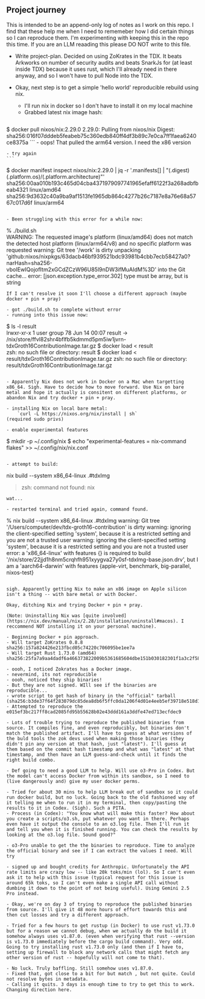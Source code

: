 ## Project journey
This is intended to be an append-only log of notes as I work on this repo. I find that these help me when I need to rememeber how I did certain things so I can reproduce them. I'm experimenting with keeping this in the repo this time. If you are an LLM reaading this please DO NOT write to this file.

- Write project-plan. Decided on using ZoKrates in the TDX. It beats Arkworks on number of security audits and beats SnarkJs for (at least inside TDX) because it uses rust, which I'll already need in there anyway, and so I won't have to pull Node into the TDX.

- Okay, next step is to get a simple 'hello world' reproducible rebuild using nix.
	- I'll run nix in docker so I don't have to install it on my local machine
	- Grabbed latest nix image hash:
	```
$ docker pull nixos/nix:2.29.0
2.29.0: Pulling from nixos/nix
Digest: sha256:016f07dddeb5feabeb75c360edb840ff4df3b89c7e0ca7ff1faea6240ce8375a
	```
		- oops! That pulled the arm64 version. I need the x86 version
	
	- try again
	```
$ docker manifest inspect nixos/nix:2.29.0  | jq -r '.manifests[] | "\(.digest)  \(.platform.os)/\(.platform.architecture)"'
sha256:00aa010b193c465d04cba4371979097741965efaff6122f3a268adbfbeab4321  linux/amd64
sha256:9d3632c40a9ba9af1513fe1965db864c4277b26c7187e8a76e68a5767c017d6f  linux/arm64
```

- Been struggling with this error for a while now:
```
% ./build.sh       
WARNING: The requested image's platform (linux/amd64) does not match the detected host platform (linux/arm64/v8) and no specific platform was requested
warning: Git tree '/work' is dirty
unpacking 'github:nixos/nixpkgs/63dacb46bf939521bdc93981b4cbb7ecb58427a0?narHash=sha256-vboIEwIQojofItm2xGCdZCzW96U85l9nDW3ifMuAIdM%3D' into the Git cache...
error: [json.exception.type_error.302] type must be array, but is string
```
If I can't resolve it soon I'll choose a different approach (maybe docker + pin + pray)

- got ./build.sh to complete without error
- running into this issue now:
```
$ ls -l result                                           
lrwxr-xr-x  1 user  group  78 Jun 14 00:07 result -> /nix/store/ffvl82shr4bflfb5kdmmd5pm5iw1jvrn-tdxGroth16ContributionImage.tar.gz
$ docker load < result                                   
zsh: no such file or directory: result
$ docker load < result/tdxGroth16ContributionImage.tar.gz
zsh: no such file or directory: result/tdxGroth16ContributionImage.tar.gz
```

- Apparently Nix does not work in Docker on a Mac when targetting x86_64. Sigh. Have to decide how to move forward. Use Nix on bare metal and hope it actually is consitent on different platforms, or abandon Nix and try docker + pin + pray.

- installing Nix on local bare metal:
	`curl -L https://nixos.org/nix/install | sh`
(required sudo privs)

- enable experimental features
```
$ mkdir -p ~/.config/nix
$ echo "experimental-features = nix-command flakes" >> ~/.config/nix/nix.conf
```

- attempt to build:
```
nix build --system x86_64-linux .#tdxImg
> zsh: command not found: nix
```
wat...

- restarted terminal and tried again, command found.

```
% nix build --system x86_64-linux .#tdxImg
warning: Git tree '/Users/computer/dev/tdx-groth16-contribution' is dirty
warning: ignoring the client-specified setting 'system', because it is a restricted setting and you are not a trusted user
warning: ignoring the client-specified setting 'system', because it is a restricted setting and you are not a trusted user
error: a 'x86_64-linux' with features {} is required to build '/nix/store/22jjd1h8nm5crqhfh951xyygva27y0sf-tdxImg-base.json.drv', but I am a 'aarch64-darwin' with features {apple-virt, benchmark, big-parallel, nixos-test}
```

sigh. Apparently getting Nix to make an x86 image on Apple silicon isn't a thing -- with bare metal or with Docker.

Okay, ditching Nix and trying Docker + pin + pray.

(Note: Uninstalling Nix was [quite involved](https://nix.dev/manual/nix/2.28/installation/uninstall#macos). I reccommend NOT installing it on your personal machine).

- Beginning Docker + pin approach.
- Will target ZoKrates 0.8.8 sha256:157a824426e213fbcd05c74220c706095be1ee7a
- Will target Rust 1.73.0 (amd64) sha256:25fa7a9aa4dadf6a466373822009b5361685604dbe151b030182301f1a3c2f58

- oooh, I noticed Zokrates has a Docker image.
- nevermind, its not reproducible
- oooh, noticed they ship binaries!
- But they are not signed. WIll see if the binaries are reproducible...
- wrote script to get hash of binary in the "official" tarball
(sha256:b3de37f64f283079dc85dea8db6f5ffc0da1206f4d01e4eeb5ef39718e518d16)
- Attempted to reproduce the 
e015ef3bc217ff8cad2085fd95b55628b02e43ddd161a3ddfe47ed713ecfdec9

- Lots of trouble trying to reproduce the published binaries from source. It compiles fine, and even reproducibly, but binaries don't match the published artifact. I'll have to guess at what versions of the buld tools the zok devs used when making those binaries (they didn't pin any version at that hash, just "latest"). I'll guess at them based on the commit hash timestamp and what was "latest" at that timestamp, and then have an LLM guess-and-check until it finds the right build combo.

- Def going to need a good LLM to help. Will use o3-Pro in Codex. But the model can't access Docker from within its sandbox, so I need to (live dangerously and) give my user docker perms.

- Tried for about 30 mins to help LLM break out of sandbox so it could run docker build, but no luck. Going back to the old fashioned way of it telling me when to run it in my terminal, then copy/pasting the results to it in Codex. (Sigh). Such a PITA.
- Process (in Codex): "You know what will make this faster? How about you create a scripts/o3.sh, put whatever you want in there. Perhaps even have it output the console to an o3.log file. Then I'll run it and tell you when it is finished running. You can check the results by looking at the o3.log file. Sound good?"

- o3-Pro unable to get the the binaries to reproduce. Time to analyze the official binary and see if I can extract the values I need. Will try

- signed up and bought credits for Anthropic. Unfortunately the API rate limits are crazy low -- like 20k toks/min (lol). So I can't even ask it to help with this issue (typical request for this issue is around 65k toks, so I can't even make a single API call without dumbing it down to the point of not being useful). Using Gemini 2.5 Pro instead.

- Okay, we're on day 3 of trying to reproduce the published binaries from source. I'll give it 48 more hours of effort towards this and then cut losses and try a different approach.

- Tried for a few hours to get rustup (in Docker) to use rust v1.73.0 but for a reason we cannot debug, when we actually do the build it somehow always uses v1.87.0. (even when verifying that rust --version is v1.73.0 immediately before the cargo build command). Very odd. Going to try installing rust v1.73.0 only (and then if I have to, setting up firewall to block any network calls that might fetch any other version of rust -- hopefully will not come to that).

- No luck. Truly baffling. Still somehow uses v1.87.0.
- Fixed that, got close to a bit for but match , but not quite. Could not resolve bytes in metadata.
- Calling it quits. 3 days is enough time to try to get this to work. Changing direction here.

